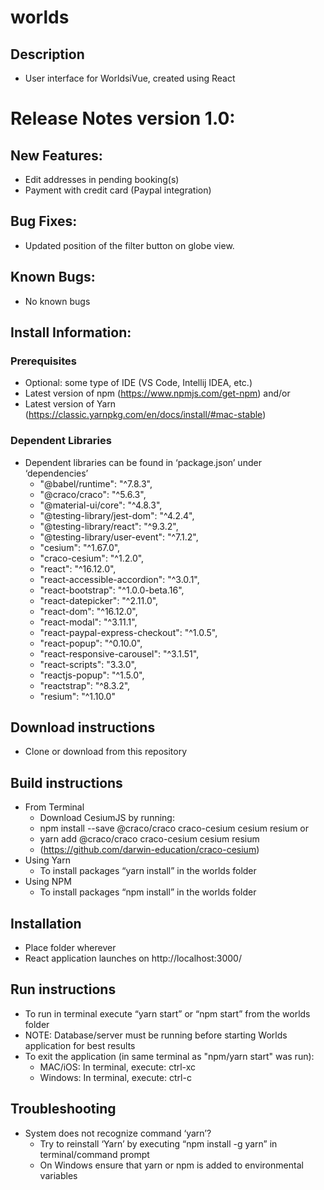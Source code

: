 
# worlds
## Description
* User interface for WorldsiVue, created using React
# Release Notes version 1.0:
## New Features:
* Edit addresses in pending booking(s)
* Payment with credit card (Paypal integration)
## Bug Fixes:
* Updated position of the filter button on globe view.
## Known Bugs:
* No known bugs
## Install Information:
### Prerequisites
* Optional: some type of IDE (VS Code, Intellij IDEA, etc.)
* Latest version of npm (https://www.npmjs.com/get-npm) and/or 
* Latest version of Yarn (https://classic.yarnpkg.com/en/docs/install/#mac-stable)
### Dependent Libraries
* Dependent libraries can be found in ‘package.json’ under ‘dependencies’
    * "@babel/runtime": "^7.8.3",
    * "@craco/craco": "^5.6.3",
    * "@material-ui/core": "^4.8.3",
    * "@testing-library/jest-dom": "^4.2.4",
    * "@testing-library/react": "^9.3.2",
    * "@testing-library/user-event": "^7.1.2",
    * "cesium": "^1.67.0",
    * "craco-cesium": "^1.2.0",
    * "react": "^16.12.0",
    * "react-accessible-accordion": "^3.0.1",
    * "react-bootstrap": "^1.0.0-beta.16",
    * "react-datepicker": "^2.11.0",
    * "react-dom": "^16.12.0",
    * "react-modal": "^3.11.1",
    * "react-paypal-express-checkout": "^1.0.5",
    * "react-popup": "^0.10.0",
    * "react-responsive-carousel": "^3.1.51",
    * "react-scripts": "3.3.0",
    * "reactjs-popup": "^1.5.0",
    * "reactstrap": "^8.3.2",
    * "resium": "^1.10.0"
## Download instructions
* Clone or download from this repository
## Build instructions
* From Terminal
  * Download CesiumJS by running:
  * npm install --save @craco/craco craco-cesium cesium resium or
  * yarn add @craco/craco craco-cesium cesium resium 
  * (https://github.com/darwin-education/craco-cesium) 
* Using Yarn
  * To install packages “yarn install” in the worlds folder
* Using NPM
  * To install packages “npm install” in the worlds folder

## Installation
* Place folder wherever
* React application launches on http://localhost:3000/
## Run instructions
* To run in terminal execute “yarn start” or “npm start” from the worlds folder
* NOTE: Database/server must be running before starting Worlds application for best results
* To exit the application (in same terminal as "npm/yarn start" was run):
  * MAC/iOS: In terminal, execute: ctrl-xc
  * Windows: In terminal, execute: ctrl-c
## Troubleshooting
* System does not recognize command ‘yarn’?
  * Try to reinstall ‘Yarn’ by executing “npm install -g yarn” in terminal/command prompt
  * On Windows ensure that yarn or npm is added to environmental variables
